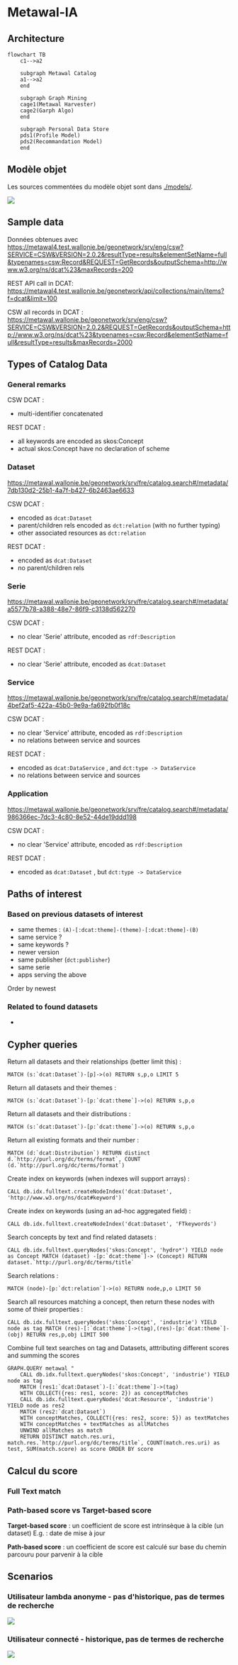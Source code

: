 # Metawal-IA

## Architecture

```mermaid
flowchart TB
    c1-->a2
    
    subgraph Metawal Catalog
    a1-->a2
    end
    
    subgraph Graph Mining
    cage1(Metawal Harvester)
    cage2(Garph Algo)
    end
    
    subgraph Personal Data Store
    pds1(Profile Model)
    pds2(Recommandation Model)
    end
```


## Modèle objet

Les sources commentées du modèle objet sont dans [./models/](./models).

![](./models/uml_diagram.svg)

## Sample data

Données obtenues avec  
https://metawal4.test.wallonie.be/geonetwork/srv/eng/csw?SERVICE=CSW&VERSION=2.0.2&resultType=results&elementSetName=full&typenames=csw:Record&REQUEST=GetRecords&outputSchema=http://www.w3.org/ns/dcat%23&maxRecords=200


REST API call in DCAT:
https://metawal4.test.wallonie.be/geonetwork/api/collections/main/items?f=dcat&limit=100 

CSW all records in DCAT :
https://metawal.wallonie.be/geonetwork/srv/eng/csw?SERVICE=CSW&VERSION=2.0.2&REQUEST=GetRecords&outputSchema=http://www.w3.org/ns/dcat%23&typenames=csw:Record&elementSetName=full&resultType=results&maxRecords=2000


## Types of Catalog Data

### General remarks

CSW DCAT :
- multi-identifier concatenated

REST DCAT : 
 - all keywords are encoded as skos:Concept
 - actual skos:Concept have no declaration of scheme

### Dataset

https://metawal.wallonie.be/geonetwork/srv/fre/catalog.search#/metadata/7db130d2-25b1-4a7f-b427-6b2463ae6633

CSW DCAT :
- encoded as `dcat:Dataset`
- parent/children rels encoded as `dct:relation` (with no further typing)
- other associated resources as `dct:relation`

REST DCAT :
- encoded as `dcat:Dataset`
- no parent/children rels


### Serie

https://metawal.wallonie.be/geonetwork/srv/fre/catalog.search#/metadata/a5577b78-a388-48e7-86f9-c3138d562270

CSW DCAT : 
 - no clear 'Serie' attribute, encoded as `rdf:Description`

REST DCAT :
 - no clear 'Serie' attribute, encoded as `dcat:Dataset`

### Service

https://metawal.wallonie.be/geonetwork/srv/fre/catalog.search#/metadata/4bef2af5-422a-45b0-9e9a-fa692fb0f18c

CSW DCAT :
- no clear 'Service' attribute, encoded as `rdf:Description`
- no relations between service and sources

REST DCAT :
- encoded as `dcat:DataService` , and `dct:type -> DataService`
- no relations between service and sources


### Application

https://metawal.wallonie.be/geonetwork/srv/fre/catalog.search#/metadata/986366ec-7dc3-4c80-8e52-44de19ddd198

CSW DCAT :
- no clear 'Service' attribute, encoded as `rdf:Description`

REST DCAT :
- encoded as `dcat:Dataset` , but `dct:type -> DataService`


## Paths of interest

### Based on previous datasets of interest
 - same themes : `(A)-[:dcat:theme]-(theme)-[:dcat:theme]-(B)`
 - same service ?
 - same keywords ?
 - newer version
 - same publisher (`dct:publisher`)
 - same serie
 - apps serving the above

Order by newest

### Related to found datasets

 - 

## Cypher queries

Return all datasets and their relationships (better limit this) :
```
MATCH (s:`dcat:Dataset`)-[p]->(o) RETURN s,p,o LIMIT 5
```

Return all datasets and their themes :
```
MATCH (s:`dcat:Dataset`)-[p:`dcat:theme`]->(o) RETURN s,p,o
```

Return all datasets and their distributions :
```
MATCH (s:`dcat:Dataset`)-[p:`dcat:theme`]->(o) RETURN s,p,o
```

Return all existing formats and their number :
```
MATCH (d:`dcat:Distribution`) RETURN distinct d.`http://purl.org/dc/terms/format`, COUNT (d.`http://purl.org/dc/terms/format`)
```


Create index on keywords (when indexes will support arrays) : 
```
CALL db.idx.fulltext.createNodeIndex('dcat:Dataset', 'http://www.w3.org/ns/dcat#keyword')
```

Create index on keywords (using an ad-hoc aggregated field) :
```
CALL db.idx.fulltext.createNodeIndex('dcat:Dataset', 'FTkeywords')
```


Search concepts by text and find related datasets :
```
CALL db.idx.fulltext.queryNodes('skos:Concept', 'hydro*') YIELD node as Concept MATCH (dataset) -[p:`dcat:theme`]-> (Concept) RETURN dataset.`http://purl.org/dc/terms/title`
```


Search relations :
```
MATCH (node)-[p:`dct:relation`]->(o) RETURN node,p,o LIMIT 50
```


Search all resources matching a concept, then return these nodes with some of thieir properties :
```
CALL db.idx.fulltext.queryNodes('skos:Concept', 'industrie') YIELD node as tag MATCH (res)-[:`dcat:theme`]->(tag),(res)-[p:`dcat:theme`]-(obj) RETURN res,p,obj LIMIT 500
```



Combine full text searches on tag and Datasets, atttributing different scores and summing the scores
```
GRAPH.QUERY metawal "
    CALL db.idx.fulltext.queryNodes('skos:Concept', 'industrie') YIELD node as tag
    MATCH (res1:`dcat:Dataset`)-[:`dcat:theme`]->(tag)
    WITH COLLECT({res: res1, score: 2}) as conceptMatches
    CALL db.idx.fulltext.queryNodes('dcat:Resource', 'industrie') YIELD node as res2
    MATCH (res2:`dcat:Dataset`)
    WITH conceptMatches, COLLECT({res: res2, score: 5}) as textMatches
    WITH conceptMatches + textMatches as allMatches
    UNWIND allMatches as match
    RETURN DISTINCT match.res.uri, match.res.`http://purl.org/dc/terms/title`, COUNT(match.res.uri) as test, SUM(match.score) as score ORDER BY score
```





## Calcul du score

### Full Text match



### Path-based score vs Target-based score
**Target-based score** : un coefficient de score est intrinsèque à la cible (un dataset)
E.g. : date de mise à jour

**Path-based score** : un coefficient de score est calculé sur base du chemin parcouru pour parvenir à la cible 

## Scenarios

### Utilisateur lambda anonyme - pas d'historique, pas de termes de recherche

![](./doc/uc0-lambda.svg)

### Utilisateur connecté - historique, pas de termes de recherche

![](./doc/uc1-connected.svg)

